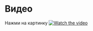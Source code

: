 # Видео
Нажми на картинку
[![Watch the video](https://user-images.githubusercontent.com/20025263/204033871-e698a640-ce73-4a00-bba1-b44dc62fabbb.png)](https://drive.google.com/file/d/1G3uj-NTc8urdzbAEENS6YulBaRwF5QZA/view)
